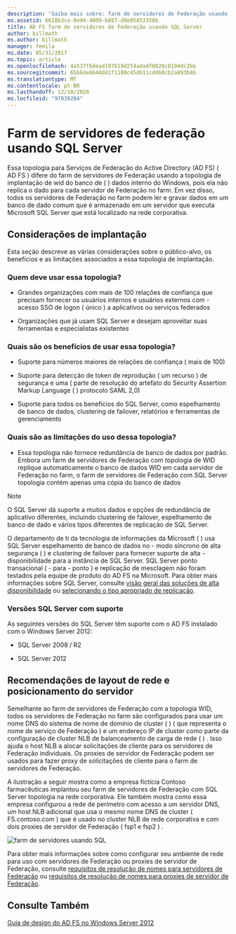 ```yaml
---
description: 'Saiba mais sobre: farm de servidores de Federação usando o SQL Server'
ms.assetid: 6618b3ce-0e94-4009-b887-d8e05453358b
title: AD FS farm de servidores de Federação usando SQL Server
author: billmath
ms.author: billmath
manager: femila
ms.date: 05/31/2017
ms.topic: article
ms.openlocfilehash: 4a537f6dead197b19d2f4ada4f0028c8194dc2bb
ms.sourcegitcommit: 65b6de6b44d41f1180c45db11cdd60cb2a093b46
ms.translationtype: MT
ms.contentlocale: pt-BR
ms.lasthandoff: 12/10/2020
ms.locfileid: "97039204"
---
```

# <a name="federation-server-farm-using-sql-server"></a>Farm de servidores de federação usando SQL Server

Essa topologia para Serviços de Federação do Active Directory (AD FS) \( AD FS \) difere do farm de servidores de Federação usando a topologia de implantação de wid do banco de \( \) dados interno do Windows, pois ela não replica o dado para cada servidor de Federação no farm. Em vez disso, todos os servidores de Federação no farm podem ler e gravar dados em um banco de dado comum que é armazenado em um servidor que executa Microsoft SQL Server que está localizado na rede corporativa.

## <a name="deployment-considerations"></a>Considerações de implantação
Esta seção descreve as várias considerações sobre o público-alvo, os benefícios e as limitações associados a essa topologia de implantação.

### <a name="who-should-use-this-topology"></a>Quem deve usar essa topologia?

-   Grandes organizações com mais de 100 relações de confiança que precisam fornecer os usuários internos e usuários externos com \- acesso SSO de logon \( único \) a aplicativos ou serviços federados

-   Organizações que já usam SQL Server e desejam aproveitar suas ferramentas e especialistas existentes

### <a name="what-are-the-benefits-of-using-this-topology"></a>Quais são os benefícios de usar essa topologia?

-   Suporte para números maiores de relações de confiança \( mais de 100\)

-   Suporte para detecção de token de reprodução \( um recurso \) de segurança e uma \( parte de resolução do artefato do Security Assertion Markup Language \( \) protocolo SAML 2,0\)

-   Suporte para todos os benefícios do SQL Server, como espelhamento de banco de dados, clustering de failover, relatórios e ferramentas de gerenciamento

### <a name="what-are-the-limitations-of-using-this-topology"></a>Quais são as limitações do uso dessa topologia?

-   Essa topologia não fornece redundância de banco de dados por padrão. Embora um farm de servidores de Federação com topologia de WID replique automaticamente o banco de dados WID em cada servidor de Federação no farm, o farm de servidores de Federação com SQL Server topologia contém apenas uma cópia do banco de dados

> [!NOTE]
> O SQL Server dá suporte a muitos dados e opções de redundância de aplicativo diferentes, incluindo clustering de failover, espelhamento de banco de dado e vários tipos diferentes de replicação de SQL Server.

O departamento de ti da tecnologia de informações da Microsoft \( \) usa SQL Server espelhamento de banco de dados no \- modo síncrono de alta segurança \( \) e clustering de failover para fornecer suporte de alta \- disponibilidade para a instância de SQL Server. SQL Server ponto transacional \( \- para \- ponto \) e replicação de mesclagem não foram testados pela equipe de produto do AD FS na Microsoft. Para obter mais informações sobre SQL Server, consulte [visão geral das soluções de alta disponibilidade](https://go.microsoft.com/fwlink/?LinkId=179853) ou [selecionando o tipo apropriado de replicação](https://go.microsoft.com/fwlink/?LinkId=214648).

### <a name="supported-sql-server-versions"></a>Versões SQL Server com suporte
As seguintes versões do SQL Server têm suporte com o AD FS instalado com o Windows Server 2012:

-   SQL Server 2008 \/ R2

-   SQL Server 2012

## <a name="server-placement-and-network-layout-recommendations"></a>Recomendações de layout de rede e posicionamento do servidor
Semelhante ao farm de servidores de Federação com a topologia WID, todos os servidores de Federação no farm são configurados para usar um nome DNS do sistema de nome de domínio de cluster \( \) \( que representa o nome de serviço de Federação \) e um endereço IP de cluster como parte da configuração de cluster NLB de balanceamento de carga de rede \( \) . Isso ajuda o host NLB a alocar solicitações de cliente para os servidores de Federação individuais. Os proxies de servidor de Federação podem ser usados para fazer proxy de solicitações de cliente para o farm de servidores de Federação.

A ilustração a seguir mostra como a empresa fictícia Contoso farmacêuticas implantou seu farm de servidores de Federação com SQL Server topologia na rede corporativa. Ele também mostra como essa empresa configurou a rede de perímetro com acesso a um servidor DNS, um host NLB adicional que usa o mesmo nome DNS de cluster \( FS.contoso.com \) que é usado no cluster NLB de rede corporativa e com dois proxies de servidor de Federação \( fsp1 e fsp2 \) .

![farm de servidores usando SQL](media/FarmSQLProxies.gif)

Para obter mais informações sobre como configurar seu ambiente de rede para uso com servidores de Federação ou proxies de servidor de Federação, consulte [requisitos de resolução de nomes para servidores de Federação](Name-Resolution-Requirements-for-Federation-Servers.md) ou [requisitos de resolução de nomes para proxies de servidor de Federação](Name-Resolution-Requirements-for-Federation-Server-Proxies.md).

## <a name="see-also"></a>Consulte Também
[Guia de design do AD FS no Windows Server 2012](AD-FS-Design-Guide-in-Windows-Server-2012.md)
